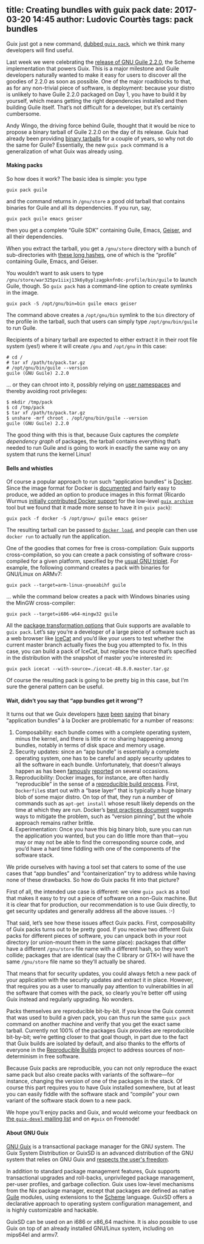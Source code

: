 title: Creating bundles with guix pack
date: 2017-03-20 14:45
author: Ludovic Courtès
tags: pack bundles
---
Guix just got a new command,
[dubbed `guix pack`](https://lists.gnu.org/archive/html/guix-devel/2017-03/msg00322.html),
which we think many developers will find useful.

Last week we were celebrating the
[release of GNU Guile 2.2.0](https://www.gnu.org/software/guile/news/gnu-guile-220-released.html),
the Scheme implementation that powers Guix.  This is a major milestone
and Guile developers naturally wanted to make it easy for users to
discover all the goodies of 2.2.0 as soon as possible.  One of the major
roadblocks to that, as for any non-trivial piece of software, is
deployment: because your distro is unlikely to have Guile 2.2.0 packaged
on Day 1, you have to build it by yourself, which means getting the
right dependencies installed and then building Guile itself.  That’s not
difficult for a developer, but it’s certainly cumbersome.

Andy Wingo, the driving force behind Guile, thought that it would be
nice to propose a binary tarball of Guile 2.2.0 on the day of its
release.  Guix had already been providing
[binary tarballs](https://www.gnu.org/software/guix/manual/html_node/Binary-Installation.html)
for a couple of years, so why not do the same for Guile?  Essentially,
the new `guix pack` command is a generalization of what Guix was already
using.

#### Making packs

So how does it work?  The basic idea is simple: you type

```
guix pack guile
```

and the command returns in `/gnu/store` a good old tarball that
contains binaries for Guile and all its dependencies.  If you run, say,

```
guix pack guile emacs geiser
```

then you get a complete “Guile SDK” containing Guile, Emacs,
[Geiser](http://nongnu.org/geiser), and all their dependencies.

When you extract the tarball, you get a `/gnu/store` directory with a
bunch of sub-directories with
[these long hashes](https://www.gnu.org/software/guix/manual/html_node/Features.html),
one of which is the “profile” containing Guile, Emacs, and Geiser.

You wouldn’t want to ask users to type
`/gnu/store/war325pv1iixj13k6y8yplzagpknfn0c-profile/bin/guile` to
launch Guile, though.  So `guix pack` has a command-line option to
create symlinks in the image.

```
guix pack -S /opt/gnu/bin=bin guile emacs geiser
```

The command above creates a `/opt/gnu/bin` symlink to the `bin`
directory of the profile in the tarball, such that users can simply type
`/opt/gnu/bin/guile` to run Guile.

Recipients of a binary tarball are expected to either extract it in
their root file system (yes!) where it will create `/gnu` and `/opt/gnu`
in this case:

```
# cd /
# tar xf /path/to/pack.tar.gz
# /opt/gnu/bin/guile --version
guile (GNU Guile) 2.2.0
```

… or they can chroot into it, possibly relying on
[user namespaces](http://man7.org/linux/man-pages/man7/user_namespaces.7.html)
and thereby avoiding root privileges:

```
$ mkdir /tmp/pack
$ cd /tmp/pack
$ tar xf /path/to/pack.tar.gz
$ unshare -mrf chroot . /opt/gnu/bin/guile --version
guile (GNU Guile) 2.2.0
```

The good thing with this is that, because Guix captures the _complete
dependency graph_ of packages, the tarball contains everything that’s
needed to run Guile and is going to work in exactly the same way on any
system that runs the kernel Linux!

#### Bells and whistles

Of course a popular approach to run such “application bundles” is
[Docker](https://www.docker.com).  Since the image format for Docker is
[documented](https://github.com/docker/docker/blob/master/image/spec/v1.2.md)
and fairly easy to produce, we added an option to produce images in this
format (Ricardo Wurmus
[initially contributed Docker support](https://lists.gnu.org/archive/html/guix-devel/2017-01/msg00188.html)
for the low-level
[`guix archive`](https://www.gnu.org/software/guix/manual/html_node/Invoking-guix-archive.html)
tool but we found that it made more sense to have it in `guix pack`):

```
guix pack -f docker -S /opt/gnu=/ guile emacs geiser
```

The resulting tarball can be passed to
[`docker load`](https://docs.docker.com/engine/reference/commandline/load/),
and people can then use `docker run` to actually run the application.

One of the goodies that comes for free is cross-compilation: Guix
supports cross-compilation, so you can create a pack consisting of
software cross-compiled for a given platform, specified by the
[usual GNU triplet](https://www.gnu.org/savannah-checkouts/gnu/autoconf/manual/autoconf-2.69/html_node/Specifying-Target-Triplets.html).
For example, the following command creates a pack with binaries for
GNU/Linux on ARMv7:

```
guix pack --target=arm-linux-gnueabihf guile
```

… while the command below creates a pack with Windows binaries using the
MinGW cross-compiler:

```
guix pack --target=i686-w64-mingw32 guile
```

All the
[package transformation options](https://www.gnu.org/software/guix/manual/html_node/Package-Transformation-Options.html)
that Guix supports are available to `guix pack`.  Let’s say you’re a
developer of a large piece of software such as a web browser like
[IceCat](https://gnu.org/s/gnuzilla) and you’d like your users to test
whether the current master branch actually fixes the bug you attempted
to fix.  In this case, you can build a pack of IceCat, but replace the
source that’s specified in the distribution with the snapshot of master
you’re interested in:

```
guix pack icecat --with-source=./icecat-48.8.0.master.tar.gz
```

Of course the resulting pack is going to be pretty big in this case, but
I’m sure the general pattern can be useful.

#### Wait, didn’t you say that “app bundles get it wrong”?

It turns out that we Guix developers
[have](https://archive.fosdem.org/2016/schedule/event/deployments_with_gnu_guix/)
[been](https://arxiv.org/abs/1506.02822)
[saying](https://fosdem.org/2017/schedule/event/hpc_deployment_guix/)
that binary “application bundles” à la Docker are problematic for a
number of reasons:

  1. Composability: each bundle comes with a complete operating system,
     minus the kernel, and there is little or no sharing happening among
     bundles, notably in terms of disk space and memory usage.
  2. Security updates: since an “app bundle” is essentially a complete
     operating system, one has to be careful and apply security updates
     to all the software in each bundle.  Unfortunately, that doesn’t
     always happen as has been
     [famously](http://www.vitavonni.de/blog/201503/2015031201-the-sad-state-of-sysadmin-in-the-age-of-containers.html)
     [reported](https://www.infoq.com/news/2015/05/Docker-Image-Vulnerabilities)
     on several occasions.
  3. Reproducibility: Docker images, for instance, are often hardly
     “reproducible” in the sense of a
     [reproducible build process](https://reproducible-builds.org/docs/definition/).
     First, `Dockerfile`s start out with a “base layer” that is
     typically a huge binary blob of some major distro.  On top of that,
     they run a number of commands such as `apt-get install` whose
     result likely depends on the time at which they are run.  Docker’s
     [best practices document](https://docs.docker.com/engine/userguide/eng-image/dockerfile_best-practices/)
     suggests ways to mitigate the problem, such as “version pinning”,
     but the whole approach remains rather brittle.
  4. Experimentation: Once you have this big binary blob, sure you can
     run the application you wanted, but you can do little more than
     that—you may or may not be able to find the corresponding source
     code, and you’d have a hard time fiddling with one of the
     components of the software stack.
  
We pride ourselves with having a tool set that caters to some of the use
cases that “app bundles” and “containerization” try to address while
having none of these drawbacks.  So how do Guix packs fit into that
picture?

First of all, the intended use case is different: we view `guix pack` as
a tool that makes it easy to try out a piece of software on a non-Guix
machine.  But it is clear that for production, our recommendation is to
use Guix directly, to get security updates and generally address all the
above issues.  :-)

That said, let’s see how these issues affect Guix packs.  First,
composability of Guix packs turns out to be pretty good.  If you receive
two different Guix packs for different pieces of software, you can
unpack both in your root directory (or union-mount them in the same
place): packages that differ have a different `/gnu/store` file name
with a different hash, so they won’t collide; packages that are
identical (say the C library or GTK+) will have the same `/gnu/store`
file name so they’ll actually be shared.

That means that for security updates, you could always fetch a new pack
of your application with the security updates and extract it in place.
However, that requires you as a user to manually pay attention to
vulnerabilities in all the software that comes with the pack, so clearly
you’re better off using Guix instead and regularly upgrading.  No
wonders.

Packs themselves are reproducible bit-by-bit.  If you know the Guix
commit that was used to build a given pack, you can thus run the same
`guix pack` command on another machine and verify that you get the exact
same tarball.  Currently not 100% of the packages Guix provides are
reproducible bit-by-bit; we’re getting closer to that goal though, in
part due to the fact that Guix builds are isolated by default, and also
thanks to the efforts of everyone in the
[Reproducible Builds](https://reproducible-builds.org) project to
address sources of non-determinism in free software.

Because Guix packs are reproducible, you can not only reproduce the
exact same pack but also create packs with variants of the software—for
instance, changing the version of one of the packages in the stack.  Of
course this part requires you to have Guix installed somewhere, but at
least you can easily fiddle with the software stack and “compile” your
own variant of the software stack down to a new pack.

We hope you’ll enjoy packs and Guix, and would welcome your feedback on
[the `guix-devel` mailing list](https://www.gnu.org/software/guix/about/#contact)
and on `#guix` on Freenode!


#### About GNU Guix

[GNU Guix](https://www.gnu.org/software/guix) is a transactional package
manager for the GNU system.  The Guix System Distribution or GuixSD is
an advanced distribution of the GNU system that relies on GNU Guix and
[respects the user's
freedom](https://www.gnu.org/distros/free-system-distribution-guidelines.html).

In addition to standard package management features, Guix supports
transactional upgrades and roll-backs, unprivileged package management,
per-user profiles, and garbage collection.  Guix uses low-level
mechanisms from the Nix package manager, except that packages are
defined as native [Guile](https://www.gnu.org/software/guile) modules,
using extensions to the [Scheme](http://schemers.org) language.  GuixSD
offers a declarative approach to operating system configuration
management, and is highly customizable and hackable.

GuixSD can be used on an i686 or x86_64 machine.  It is also possible to
use Guix on top of an already installed GNU/Linux system, including on
mips64el and armv7.
